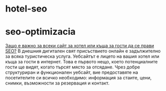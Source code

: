 # hotel-seo
# seo-optimizacia
[Защо е важно за всеки сайт за хотел или къща за гости да се прави SEO?](https://blog7.org/seo-za-hoteli-i-kashti-za-gosti/)  В днешния дигитален свят присъствието онлайн е задължително за всяка туристическа услуга. Уебсайтът е лицето на вашия хотел или къща за гости в интернет. Това е първото нещо, което потенциалните гости ще видят, когато търсят място за отсядане. Чрез добре структуриран и функционален уебсайт, вие предоставяте на посетителите си всичко необходимо: информация за стаите, цени, снимки, възможности за резервация и контакт.

